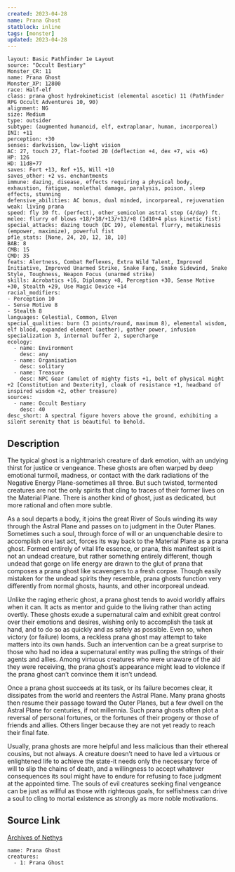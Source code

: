 ```yaml
---
created: 2023-04-28
name: Prana Ghost
statblock: inline
tags: [monster]
updated: 2023-04-28
---
```

```statblock
layout: Basic Pathfinder 1e Layout
source: "Occult Bestiary"
Monster_CR: 11
name: Prana Ghost
Monster_XP: 12800
race: Half-elf
class: prana ghost hydrokineticist (elemental ascetic) 11 (Pathfinder RPG Occult Adventures 10, 90)
alignment: NG
size: Medium
type: outsider
subtype: (augmented humanoid, elf, extraplanar, human, incorporeal)
INI: +11
perception: +30
senses: darkvision, low-light vision
AC: 27, touch 27, flat-footed 20 (deflection +4, dex +7, wis +6)
HP: 126
HD: 11d8+77
saves: Fort +13, Ref +15, Will +10
saves_other: +2 vs. enchantments
immune: dazing, disease, effects requiring a physical body, exhaustion, fatigue, nonlethal damage, paralysis, poison, sleep effects, stunning
defensive_abilities: AC bonus, dual minded, incorporeal, rejuvenation
weak: living prana
speed: fly 30 ft. (perfect), other_semicolon astral step (4/day) ft.
melee: flurry of blows +18/+18/+13/+13/+8 (1d10+4 plus kinetic fist)
special_attacks: dazing touch (DC 19), elemental flurry, metakinesis (empower, maximize), powerful fist
pf1e_stats: [None, 24, 20, 12, 18, 10]
BAB: 8
CMB: 15
CMD: 35
feats: Alertness, Combat Reflexes, Extra Wild Talent, Improved Initiative, Improved Unarmed Strike, Snake Fang, Snake Sidewind, Snake Style, Toughness, Weapon Focus (unarmed strike)
skills: Acrobatics +16, Diplomacy +8, Perception +30, Sense Motive +30, Stealth +29, Use Magic Device +14
racial_modifiers:
- Perception 10
- Sense Motive 8
- Stealth 8
languages: Celestial, Common, Elven
special_qualities: burn (3 points/round, maximum 8), elemental wisdom, elf blood, expanded element (aether), gather power, infusion specialization 3, internal buffer 2, supercharge
ecology:
  - name: Environment
    desc: any
  - name: Organisation
    desc: solitary
  - name: Treasure
    desc: NPC Gear (amulet of mighty fists +1, belt of physical might +2 [Constitution and Dexterity], cloak of resistance +1, headband of inspired wisdom +2, other treasure)
sources:
  - name: Occult Bestiary
    desc: 40
desc_short: A spectral figure hovers above the ground, exhibiting a silent serenity that is beautiful to behold.
```
## Description
The typical ghost is a nightmarish creature of dark emotion, with an undying thirst for justice or vengeance. These ghosts are often warped by deep emotional turmoil, madness, or contact with the dark radiations of the Negative Energy Plane-sometimes all three. But such twisted, tormented creatures are not the only spirits that cling to traces of their former lives on the Material Plane. There is another kind of ghost, just as dedicated, but more rational and often more subtle.

As a soul departs a body, it joins the great River of Souls winding its way through the Astral Plane and passes on to judgment in the Outer Planes. Sometimes such a soul, through force of will or an unquenchable desire to accomplish one last act, forces its way back to the Material Plane as a prana ghost. Formed entirely of vital life essence, or prana, this manifest spirit is not an undead creature, but rather something entirely different, though undead that gorge on life energy are drawn to the glut of prana that composes a prana ghost like scavengers to a fresh corpse. Though easily mistaken for the undead spirits they resemble, prana ghosts function very differently from normal ghosts, haunts, and other incorporeal undead.

Unlike the raging etheric ghost, a prana ghost tends to avoid worldly affairs when it can. It acts as mentor and guide to the living rather than acting overtly. These ghosts exude a supernatural calm and exhibit great control over their emotions and desires, wishing only to accomplish the task at hand, and to do so as quickly and as safely as possible. Even so, when victory (or failure) looms, a reckless prana ghost may attempt to take matters into its own hands. Such an intervention can be a great surprise to those who had no idea a supernatural entity was pulling the strings of their agents and allies. Among virtuous creatures who were unaware of the aid they were receiving, the prana ghost’s appearance might lead to violence if the prana ghost can’t convince them it isn’t undead.

Once a prana ghost succeeds at its task, or its failure becomes clear, it dissipates from the world and reenters the Astral Plane. Many prana ghosts then resume their passage toward the Outer Planes, but a few dwell on the Astral Plane for centuries, if not millennia. Such prana ghosts often plot a reversal of personal fortunes, or the fortunes of their progeny or those of friends and allies. Others linger because they are not yet ready to reach their final fate.

Usually, prana ghosts are more helpful and less malicious than their ethereal cousins, but not always. A creature doesn’t need to have led a virtuous or enlightened life to achieve the state-it needs only the necessary force of will to slip the chains of death, and a willingness to accept whatever consequences its soul might have to endure for refusing to face judgment at the appointed time. The souls of evil creatures seeking final vengeance can be just as willful as those with righteous goals, for selfishness can drive a soul to cling to mortal existence as strongly as more noble motivations.
## Source Link
[Archives of Nethys](https://aonprd.com/MonsterDisplay.aspx?ItemName=Prana%20Ghost)
```encounter-table
name: Prana Ghost
creatures:
  - 1: Prana Ghost
```
